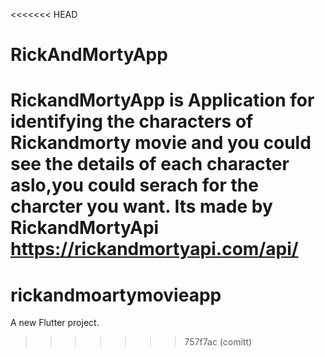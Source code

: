 <<<<<<< HEAD
# RickAndMortyApp
RickandMortyApp is Application for identifying the characters of Rickandmorty movie and you could see the details of each character aslo,you could serach for the charcter you want. Its made by RickandMortyApi https://rickandmortyapi.com/api/
=======
# rickandmoartymovieapp

A new Flutter project.

>>>>>>> 757f7ac (comitt)
